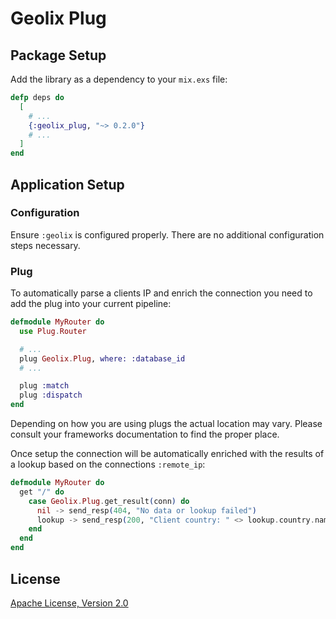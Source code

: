 # Geolix Plug

## Package Setup

Add the library as a dependency to your `mix.exs` file:

```elixir
defp deps do
  [
    # ...
    {:geolix_plug, "~> 0.2.0"}
    # ...
  ]
end
```

## Application Setup

### Configuration

Ensure `:geolix` is configured properly. There are no additional configuration steps necessary.

### Plug

To automatically parse a clients IP and enrich the connection you need to add the plug into your current pipeline:

```elixir
defmodule MyRouter do
  use Plug.Router

  # ...
  plug Geolix.Plug, where: :database_id
  # ...

  plug :match
  plug :dispatch
end
```

Depending on how you are using plugs the actual location may vary. Please consult your frameworks documentation to find the proper place.

Once setup the connection will be automatically enriched with the results of a lookup based on the connections `:remote_ip`:

```elixir
defmodule MyRouter do
  get "/" do
    case Geolix.Plug.get_result(conn) do
      nil -> send_resp(404, "No data or lookup failed")
      lookup -> send_resp(200, "Client country: " <> lookup.country.name)
    end
  end
end
```

## License

[Apache License, Version 2.0](http://www.apache.org/licenses/LICENSE-2.0)
